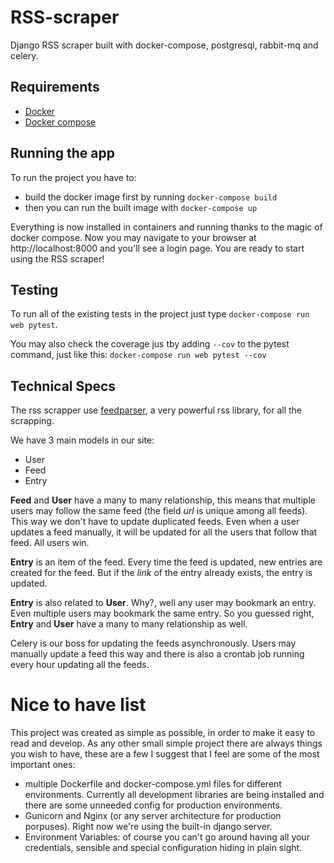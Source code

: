 # RSS-scraper
Django RSS scraper built with docker-compose, postgresql, rabbit-mq and celery.

## Requirements
- [Docker](https://www.docker.com/)
- [Docker compose](https://docs.docker.com/compose/)

## Running the app
To run the project you have to:
- build the docker image first by running `docker-compose build`
- then you can run the built image with `docker-compose up`

Everything is now installed in containers and running thanks to the magic of docker compose. Now you may navigate to your browser at http://localhost:8000 and you'll see a login page. You are ready to start using the RSS scraper!

## Testing

To run all of the existing tests in the project just type `docker-compose run web pytest`. 

You may also check the coverage jus tby adding `--cov` to the pytest command, just like this: `docker-compose run web pytest --cov`

## Technical Specs
The rss scrapper use [feedparser](https://pythonhosted.org/feedparser/), a very powerful rss library, for all the scrapping. 

We have 3 main models in our site:
- User
- Feed 
- Entry

**Feed** and **User** have a many to many relationship, this means that multiple users may follow the same feed (the field *url* is unique among all feeds). This way we don't have to update duplicated feeds. Even when a user updates a feed manually, it will be updated for all the users that follow that feed. All users win.

**Entry** is an item of the feed. Every time the feed is updated, new entries are created for the feed. But if the *link* of the entry already exists, the entry is updated.

**Entry** is also related to **User**. Why?, well any user may bookmark an entry. Even multiple users may bookmark the same entry. So you guessed right, **Entry** and **User** have a many to many relationship as well.

Celery is our boss for updating the feeds asynchronously. Users may manually update a feed this way and there is also a crontab job running every hour updating all the feeds.


# Nice to have list
This project was created as simple as possible, in order to make it easy to read and develop. As any other small simple project there are always things you wish to have, these are a few I suggest that I feel are some of the most important ones:
- multiple Dockerfile and docker-compose.yml files for different environments. Currently all development libraries are being installed and there are some unneeded config for production environments.
- Gunicorn and Nginx (or any server architecture for production porpuses). Right now we're using the built-in django server.
- Environment Variables: of course you can't go around having all your credentials, sensible and special configuration hiding in plain sight.
